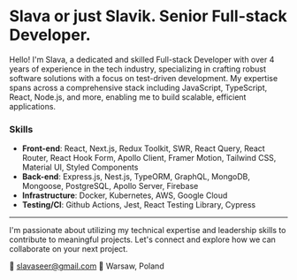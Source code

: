# Slava or just Slavik. Senior Full-stack Developer.

Hello! I'm Slava, a dedicated and skilled Full-stack Developer with over 4 years of experience in the tech industry, specializing in crafting robust software solutions with a focus on test-driven development. My expertise spans across a comprehensive stack including JavaScript, TypeScript, React, Node.js, and more, enabling me to build scalable, efficient applications.

### Skills

- **Front-end**: React, Next.js, Redux Toolkit, SWR, React Query, React Router, React Hook Form, Apollo Client, Framer Motion, Tailwind CSS, Material UI, Styled Components
- **Back-end**: Express.js, Nest.js, TypeORM, GraphQL, MongoDB, Mongoose, PostgreSQL, Apollo Server, Firebase
- **Infrastructure**: Docker, Kubernetes, AWS, Google Cloud
- **Testing/CI**: Github Actions, Jest, React Testing Library, Cypress

---

I'm passionate about utilizing my technical expertise and leadership skills to contribute to meaningful projects. Let's connect and explore how we can collaborate on your next project.

📧 slavaseer@gmail.com
📍 Warsaw, Poland
